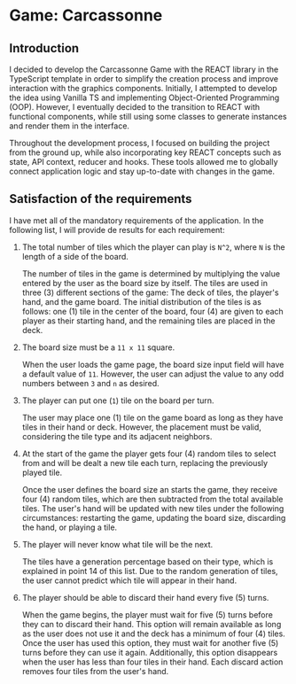 # Game: Carcassonne

## Introduction

I decided to develop the Carcassonne Game with the REACT library in the TypeScript template in order to simplify the creation process and improve interaction with the graphics components. Initially, I attempted to develop the idea using Vanilla TS and implementing Object-Oriented Programming (OOP). However, I eventually decided to the transition to REACT with functional components, while still using some classes to generate instances and render them in the interface.

Throughout the development process, I focused on building the project from the ground up, while also incorporating key REACT concepts such as state, API context, reducer and hooks. These tools allowed me to globally connect application logic and stay up-to-date with changes in the game.

## Satisfaction of the requirements

I have met all of the mandatory requirements of the application. In the following list, I will provide de results for each requirement:

1. The total number of tiles which the player can play is `N^2`, where `N` is the length of a side of the board.

   The number of tiles in the game is determined by multiplying the value entered by the user as the board size by itself. The tiles are used in three (3) different sections of the game: The deck of tiles, the player's hand, and the game board. The initial distribution of the tiles is as follows: one (1) tile in the center of the board, four (4) are given to each player as their starting hand, and the remaining tiles are placed in the deck.

2. The board size must be a `11 x 11` square.

   When the user loads the game page, the board size input field will have a default value of `11`. However, the user can adjust the value to any odd numbers between `3` and `n` as desired.

3. The player can put one (`1`) tile on the board per turn.

   The user may place one (1) tile on the game board as long as they have tiles in their hand or deck. However, the placement must be valid, considering the tile type and its adjacent neighbors.

4. At the start of the game the player gets four (4) random tiles to select from and will be dealt a new tile each turn, replacing the previously played tile.

   Once the user defines the board size an starts the game, they receive four (4) random tiles, which are then subtracted from the total available tiles. The user's hand will be updated with new tiles under the following circumstances: restarting the game, updating the board size, discarding the hand, or playing a tile.

5. The player will never know what tile will be the next.

   The tiles have a generation percentage based on their type, which is explained in point 14 of this list. Due to the random generation of tiles, the user cannot predict which tile will appear in their hand.

6. The player should be able to discard their hand every five (5) turns.

   When the game begins, the player must wait for five (5) turns before they can to discard their hand. This option will remain available as long as the user does not use it and the deck has a minimum of four (4) tiles. Once the user has used this option, they must wait for another five (5) turns before they can use it again. Additionally, this option disappears when the user has less than four tiles in their hand. Each discard action removes four tiles from the user's hand.
